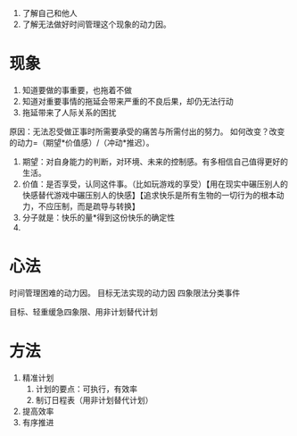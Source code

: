 1. 了解自己和他人
2. 了解无法做好时间管理这个现象的动力因。
# 现象
1. 知道要做的事重要，也拖着不做
2. 知道对重要事情的拖延会带来严重的不良后果，却仍无法行动
3. 拖延带来了人际关系的困扰

原因：无法忍受做正事时所需要承受的痛苦与所需付出的努力。
如何改变？改变的动力=（期望\*价值感）\/（冲动\*推迟）。
1. 期望：对自身能力的判断，对环境、未来的控制感。有多相信自己值得更好的生活。
2. 价值：是否享受，认同这件事。（比如玩游戏的享受）【用在现实中碾压别人的快感替代游戏中碾压别人的快感】【追求快乐是所有生物的一切行为的根本动力，不应压制，而是疏导与转换】
3. 分子就是：快乐的量\*得到这份快乐的确定性
4. 
# 心法
时间管理困难的动力因。
目标无法实现的动力因
四象限法分类事件

目标、轻重缓急四象限、用非计划替代计划
# 方法
1. 精准计划
	1. 计划的要点：可执行，有效率
	2. 制订日程表（用非计划替代计划）
2. 提高效率
3. 有序推进